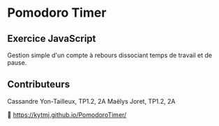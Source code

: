 # Pomodoro Timer
## Exercice JavaScript
Gestion simple d'un compte à rebours dissociant temps de travail et de pause.

## Contributeurs
Cassandre Yon-Tailleux, TP1.2, 2A
Maëlys Joret, TP1.2, 2A

📝 https://kytmj.github.io/PomodoroTimer/

